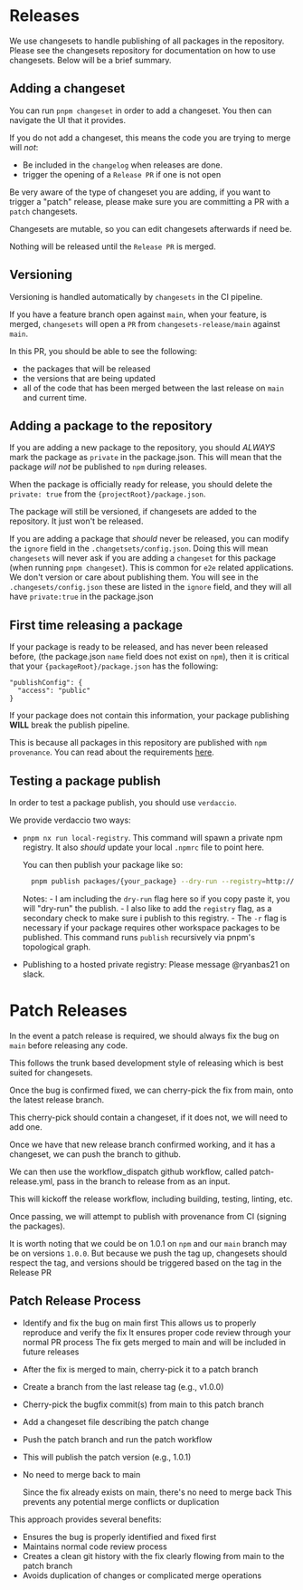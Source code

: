 # Releases

We use changesets to handle publishing of all packages in the repository.
Please see the changesets repository for documentation on how to use
changesets. Below will be a brief summary.

## Adding a changeset

You can run `pnpm changeset` in order to add a changeset. You then
can navigate the UI that it provides.

If you do not add a changeset, this means the code you are trying to merge will _not_:

- Be included in the `changelog` when releases are done.
- trigger the opening of a `Release PR` if one is not open

Be very aware of the type of changeset you are adding, if you want to trigger a
"patch" release, please make sure you are committing a PR with a `patch` changesets.

Changesets are mutable, so you can edit changesets afterwards if need be.

Nothing will be released until the `Release PR` is merged.

## Versioning

Versioning is handled automatically by `changesets` in the CI pipeline.

If you have a feature branch open against `main`, when your feature,
is merged, `changesets` will open a `PR` from `changesets-release/main`
against `main`.

In this PR, you should be able to see the following:

- the packages that will be released
- the versions that are being updated
- all of the code that has been merged between the last release on
  `main` and current time.

## Adding a package to the repository

If you are adding a new package to the repository, you should _ALWAYS_ mark the package
as `private` in the package.json. This will mean that the package _will not_ be published
to `npm` during releases.

When the package is officially ready for release, you should delete
the `private: true` from the `{projectRoot}/package.json`.

The package will still be versioned, if changesets are added to the repository.
It just won't be released.

If you are adding a package that _should_ never be released, you can modify the `ignore`
field in the `.changetsets/config.json`. Doing this will mean `changesets` will
never ask if you are adding a `changeset` for this package (when running `pnpm changeset`).
This is common for `e2e` related applications. We don't version or care
about publishing them. You will see in the `.changesets/config.json` these are listed
in the `ignore` field, and they will all have `private:true` in the package.json

## First time releasing a package

If your package is ready to be released, and has never been released before,
(the package.json `name` field does not exist on `npm`), then it is critical that
your `{packageRoot}/package.json` has the following:

```
"publishConfig": {
  "access": "public"
}
```

If your package does not contain this information, your package publishing **WILL**
break the publish pipeline.

This is because all packages in this repository are published with `npm provenance`.
You can read about the requirements [here](https://docs.npmjs.com/generating-provenance-statements#prerequisites).

## Testing a package publish

In order to test a package publish, you should use `verdaccio`.

We provide verdaccio two ways:

- `pnpm nx run local-registry`. This command will spawn a private npm registry.
  It also _should_ update your local `.npmrc` file to point here.

  You can then publish your package like so:

  ```bash
    pnpm publish packages/{your_package} --dry-run --registry=http://localhost:4873
  ```

  Notes: - I am including the `dry-run` flag here so if you copy paste it,
  you will "dry-run" the publish. - I also like to add the `registry` flag, as a secondary check to
  make sure i publish to this registry. - The `-r` flag is necessary if your package requires other workspace packages
  to be published. This command runs `publish` recursively via pnpm's
  topological graph.

- Publishing to a hosted private registry: Please message @ryanbas21 on slack.

# Patch Releases

In the event a patch release is required, we should always fix the bug on `main` before releasing any code.

This follows the trunk based development style of releasing which is best suited for changesets.

Once the bug is confirmed fixed, we can cherry-pick the fix from main, onto the latest release branch.

This cherry-pick should contain a changeset, if it does not, we will need to add one.

Once we have that new release branch confirmed working, and it has a changeset, we can push the branch to github.

We can then use the workflow_dispatch github workflow, called patch-release.yml, pass in the branch to release from as an input.

This will kickoff the release workflow, including building, testing, linting, etc.

Once passing, we will attempt to publish with provenance from CI (signing the packages).

It is worth noting that we could be on 1.0.1 on `npm` and our `main` branch may be on versions `1.0.0`. But because we push the tag up, changesets should respect the tag, and versions should be triggered based on the tag in the Release PR

## Patch Release Process

- Identify and fix the bug on main first
  This allows us to properly reproduce and verify the fix
  It ensures proper code review through your normal PR process
  The fix gets merged to main and will be included in future releases

- After the fix is merged to main, cherry-pick it to a patch branch

- Create a branch from the last release tag (e.g., v1.0.0)

- Cherry-pick the bugfix commit(s) from main to this patch branch

- Add a changeset file describing the patch change

- Push the patch branch and run the patch workflow

- This will publish the patch version (e.g., 1.0.1)

- No need to merge back to main

  Since the fix already exists on main, there's no need to merge back
  This prevents any potential merge conflicts or duplication

This approach provides several benefits:

- Ensures the bug is properly identified and fixed first
- Maintains normal code review process
- Creates a clean git history with the fix clearly flowing from main to the patch branch
- Avoids duplication of changes or complicated merge operations
